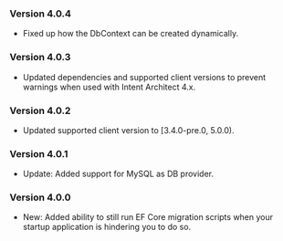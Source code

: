 ### Version 4.0.4

- Fixed up how the DbContext can be created dynamically.

### Version 4.0.3

- Updated dependencies and supported client versions to prevent warnings when used with Intent Architect 4.x.

### Version 4.0.2

- Updated supported client version to [3.4.0-pre.0, 5.0.0).

### Version 4.0.1

- Update: Added support for MySQL as DB provider.

### Version 4.0.0

- New: Added ability to still run EF Core migration scripts when your startup application is hindering you to do so.

